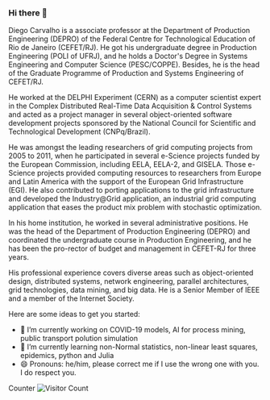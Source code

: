 ### Hi there 👋

<!--
**diegomcarvalho/diegomcarvalho** is a ✨ _special_ ✨ repository because its `README.md` (this file) appears on your GitHub profile. -->

Diego Carvalho is a associate professor at the Department of Production Engineering (DEPRO) of the Federal Centre for Technological Education of Rio de Janeiro (CEFET/RJ). He got his undergraduate degree in Production Engineering (POLI of UFRJ), and he holds a Doctor's Degree in Systems Engineering and Computer Science (PESC/COPPE). Besides, he is the head of the Graduate Programme of Production and Systems Engineering of CEFET/RJ.

He worked at the DELPHI Experiment (CERN) as a computer scientist expert in the Complex Distributed Real-Time Data Acquisition & Control Systems and acted as a project manager in several object-oriented software development projects sponsored by the National Council for Scientific and Technological Development (CNPq/Brazil).

He was amongst the leading researchers of grid computing projects from 2005 to 2011, when he participated in several e-Science projects funded by the European Commission, including EELA, EELA-2, and GISELA. Those e-Science projects provided computing resources to researchers from Europe and Latin America with the support of the European Grid Infrastructure (EGI). He also contributed to porting applications to the grid infrastructure and developed the Industry@Grid application, an industrial grid computing application that eases the product mix problem with stochastic optimization.

In his home institution, he worked in several administrative positions. He was the head of the Department of Production Engineering (DEPRO) and coordinated the undergraduate course in Production Engineering, and he has been the pro-rector of budget and management in CEFET-RJ for three years.

His professional experience covers diverse areas such as object-oriented design, distributed systems, network engineering, parallel architectures, grid technologies, data mining, and big data. He is a Senior Member of IEEE and a member of the Internet Society.

Here are some ideas to get you started:

- 🔭 I’m currently working on COVID-19 models, AI for process mining, public transport polution simulation
- 🌱 I’m currently learning non-Normal statistics, non-linear least squares, epidemics, python and Julia
- 😄 Pronouns: he/him, please correct me if I use the wrong one with you. I do respect you.

Counter ![Visitor Count](https://profile-counter.glitch.me/{username}/count.svg)

